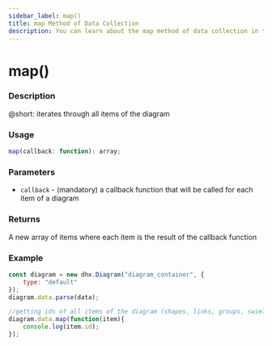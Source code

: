 ```yaml
---
sidebar_label: map()
title: map Method of Data Collection
description: You can learn about the map method of data collection in the documentation of the DHTMLX JavaScript Diagram library. Browse developer guides and API reference, try out code examples and live demos, and download a free 30-day evaluation version of DHTMLX Diagram.
---
```


# map()

### Description

@short: iterates through all items of the diagram

### Usage

~~~js
map(callback: function): array;
~~~

### Parameters

- `callback` - (mandatory) a callback function that will be called for each item of a diagram

### Returns

A new array of items where each item is the result of the callback function

### Example

~~~js {7-9}
const diagram = new dhx.Diagram("diagram_container", {
    type: "default"
});
diagram.data.parse(data);

//getting ids of all items of the diagram (shapes, links, groups, swimlanes)
diagram.data.map(function(item){
    console.log(item.id);
});
~~~
